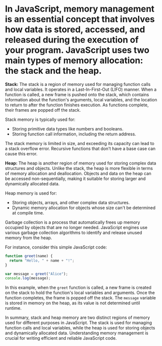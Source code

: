 # In JavaScript, memory management is an essential concept that involves how data is stored, accessed, and released during the execution of your program. JavaScript uses two main types of memory allocation: the stack and the heap.

**Stack:**
The stack is a region of memory used for managing function calls and local variables. It operates in a Last-In-First-Out (LIFO) manner. When a function is called, a new frame is pushed onto the stack, which contains information about the function's arguments, local variables, and the location to return to after the function finishes execution. As functions complete, their frames are popped off the stack.

Stack memory is typically used for:

- Storing primitive data types like numbers and booleans.
- Storing function call information, including the return address.

The stack memory is limited in size, and exceeding its capacity can lead to a stack overflow error. Recursive functions that don't have a base case can cause this error.

**Heap:**
The heap is another region of memory used for storing complex data structures and objects. Unlike the stack, the heap is more flexible in terms of memory allocation and deallocation. Objects and data on the heap can be accessed non-sequentially, making it suitable for storing larger and dynamically allocated data.

Heap memory is used for:

- Storing objects, arrays, and other complex data structures.
- Dynamic memory allocation for objects whose size can't be determined at compile time.

Garbage collection is a process that automatically frees up memory occupied by objects that are no longer needed. JavaScript engines use various garbage collection algorithms to identify and release unused memory from the heap.

For instance, consider this simple JavaScript code:

```javascript
function greet(name) {
  return "Hello, " + name + "!";
}

var message = greet("Alice");
console.log(message);
```

In this example, when the `greet` function is called, a new frame is created on the stack to hold the function's local variables and arguments. Once the function completes, the frame is popped off the stack. The `message` variable is stored in memory on the heap, as its value is not determined until runtime.

In summary, stack and heap memory are two distinct regions of memory used for different purposes in JavaScript. The stack is used for managing function calls and local variables, while the heap is used for storing objects and dynamically allocated data. Understanding memory management is crucial for writing efficient and reliable JavaScript code.